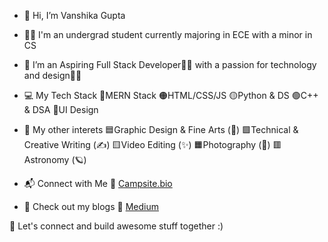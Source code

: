 - 👋 Hi, I’m Vanshika Gupta
- 👩‍🎓 I'm an undergrad student currently majoring in ECE with a minor in CS
- 👀 I’m an Aspiring Full Stack Developer👩‍💻 with a passion for technology and design👩‍🎨

- 💻 My Tech Stack
🔴MERN Stack
🟠HTML/CSS/JS
🟡Python & DS
🟢C++ & DSA
🔵UI Design

- 💎 My other interets 
🟦Graphic Design & Fine Arts (🎨)
🟩Technical & Creative Writing (✍)
🟨Video Editing (✨)
🟧Photography (📸)
🟥Astronomy (🪐)

- 📬 Connect with Me
🔗 [Campsite.bio](https://campsite.bio/vanshikagupta)
- 🔰 Check out my blogs 
🔗 [Medium](https://vanscode.medium.com/)

🤝 Let's connect and build awesome stuff together :)
